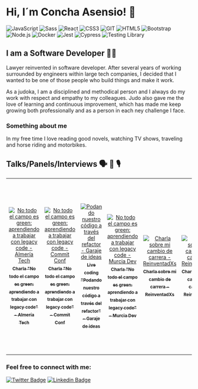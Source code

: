 
# Hi, I´m Concha Asensio! 👋
![JavaScript](https://img.shields.io/badge/-JavaScript-%23694640?logo=javascript&logoColor=white)
![Sass](https://img.shields.io/badge/-Sass-%23f89d71?logo=sass&logoColor=white)
![React](https://img.shields.io/badge/-React-%23353b35?logo=react&logoColor=white)
![CSS3](https://img.shields.io/badge/-CSS3-%23748074?logo=css3&logoColor=white)
![GIT](https://img.shields.io/badge/-Git-%23694640?logo=git&logoColor=white)
![HTML5](https://img.shields.io/badge/-HTML5-%23f89d71?logo=html5&logoColor=white)
![Bootstrap](https://img.shields.io/badge/-Bootstrap-%23748074?logo=bootstrap&logoColor=white)
![Node.js](https://img.shields.io/badge/-Node.js-%23748074?logo=node.js&logoColor=white)
![Docker](https://img.shields.io/badge/-Docker-%23694640?logo=docker&logoColor=white)
![Jest](https://img.shields.io/badge/-Jest-%23f89d71?logo=jest&logoColor=white)
![Cypress](https://img.shields.io/badge/-Cypress-%23353b35?logo=cypress&logoColor=white)
![Testing Library](https://img.shields.io/badge/-TestingLibrary-%23748074?logo=testinglibrary&logoColor=white)

## I am a Software Developer 👩‍💻

Lawyer reinvented in software developer. After several years of working surrounded by engineers within large tech companies, I decided that I wanted to be one of those people who build things and make it work.

As a judoka, I am a disciplined and methodical person and I always do my work with respect and empathy to my colleagues. Judo also gave me the love of learning and continuous improvement, which has made me keep growing both professionally and as a person in each ney challenge I face.

### Something about me

In my free time I love reading good novels, watching TV shows, traveling and horse riding and motorbikes.

## Talks/Panels/Interviews 🗣 💬 🎙️
<table>
  <tr>
    <td align="center">
      <a href="https://www.youtube.com/watch?v=02AZb0wWdJA">
        <img src="" width="150px" alt="No todo el campo es green: aprendiendo a trabajar con legacy code - Almería Tech"/>
        <br />
        <sub>
          <b>Charla "No todo el campo es green: aprendiendo a trabajar con legacy code" - Almería Tech</b>
        </sub>
      </a>
      <br />
    </td>
    <td align="center">
      <a href="https://www.youtube.com/watch?v=yn8dzpnYaq8">
        <img src="" width="150px" alt="No todo el campo es green: aprendiendo a trabajar con legacy code - Commit Conf"/>
        <br />
        <sub>
          <b>Charla "No todo el campo es green: aprendiendo a trabajar con legacy code" - Commit Conf</b>
        </sub>
      </a>
      <br />
    </td>
    <td align="center">
      <a href="https://www.youtube.com/watch?v=TVNdzbjLh34&t=309s">
        <img src="" width="150px" alt="Podando nuestro código a través del refactor - Garaje de ideas"/>
        <br />
        <sub>
          <b>Live coding "Podando nuestro código a través del refactor" - Garaje de ideas</b>
        </sub>
      </a>
      <br />
    </td>
    <td align="center">
      <a href="https://www.youtube.com/watch?v=QG0vQGuNQVI">
        <img src="" width="150px" alt="No todo el campo es green: aprendiendo a trabajar con legacy code - Murcia Dev"/>
        <br />
        <sub>
          <b>Charla "No todo el campo es green: aprendiendo a trabajar con legacy code" - Murcia Dev</b>
        </sub>
      </a>
      <br />
    </td>
    <td align="center">
      <a href="https://www.youtube.com/watch?v=oypKfP5AZqA">
        <img src="" width="150px" alt="Charla sobre mi cambio de carrera - ReinventadXs"/>
        <br />
        <sub>
          <b>Charla sobre mi cambio de carrera - ReinventadXs</b>
        </sub>
      </a>
      <br />
    </td>
     <td align="center">
      <a href="https://www.youtube.com/watch?v=oypKfP5AZqA">
        <img src="" width="150px" alt="Charla sobre mi cambio de carrera - ReinventadXs"/>
        <br />
        <sub>
          <b>Charla sobre mi cambio de carrera - ReinventadXs</b>
        </sub>
      </a>
      <br />
    </td>
    <td align="center">
      <a href="https://www.linkedin.com/events/7028683296985210880/comments/">
        <img src="" width="150px" alt="Mesa redonda sobre el papel de los juniors en tech - Step4ward talk"/>
        <br />
        <sub>
          <b>Mesa redonda sobre el papel de los juniors en tech - Step4ward talk</b>
        </sub>
      </a>
      <br />
    </td>
    <td align="center">
      <a href="https://www.youtube.com/live/7vO0ACWUTs0">
        <img src="" width="150px" alt="Cómo convivir y sobrevivir al síndrome del impostor - Podcast Código, Marketing y mucha purpurina"/>
        <br />
        <sub>
          <b>Cómo convivir y sobrevivir al síndrome del impostor - Podcast Código, Marketing y mucha purpurina</b>
        </sub>
      </a>
      <br />
    </td>
    <td align="center">
      <a href="https://www.youtube.com/watch?v=YYpKP5W2Nwc">
        <img src="" width="150px" alt="Coloquio sobre eXtreme Programming - Podcast Más allá del Front"/>
        <br />
        <sub>
          <b>Coloquio sobre eXtreme Programming. - Podcast Más allá del Front</b>
        </sub>
      </a>
      <br />
    </td>
    <td align="center">
      <a href="https://www.youtube.com/watch?v=ulHhODzeDVU&list=PL8FunXL7Dbe1NdeqEphPAOaLxH-mq38iy">
        <img src="https://github.com/conchaasensio/conchaasensio/blob/main/images/charla-scmad.jpeg" width="150px" alt="Charla Junior XP - Software Crafters Madrid"/>
        <br />
        <sub>
          <b>Charla "Junior XP: cómo practicar eXtreme Programming y no morir en el intento". - Software Crafters Madrid</b>
        </sub>
      </a>
      <br />
    </td>
    <td align="center">
      <a href="https://blog.talenthackers.net/entrevista-a-concha-asensio-frontend-developer-en-codium">
        <img src="https://github.com/conchaasensio/conchaasensio/blob/main/images/entrevista-talenthackers.jpeg" width="150px" alt="Entrevista a Concha Asensio, Frontend Developer en Codium - Blog TalentHackers"/>
        <br />
        <sub>
          <b>Entrevista a Concha Asensio, Frontend Developer en Codium - TalentHackers</b>
        </sub>
      </a>
      <br />
    </td>
    <td align="center">
      <a href="https://www.xataka.com/pro/abogada-profesional-senior-a-desarrolladora-junior-que-me-converti-programadora-teniendo-vida-laboral-asentada">
        <img src="https://github.com/conchaasensio/conchaasensio/blob/main/images/articulo-xataka.jpeg" width="150px" alt="De abogada profesional sénior a desarrolladora junior - Xataka"/>
        <br />
        <sub>
          <b>De abogada profesional sénior a desarrolladora junior - Xataka</b>
        </sub>
      </a>
      <br />
    </td>
    <td align="center">
      <a href="https://anchor.fm/no-me-da-la-vida/episodes/0-7---Para-hablar-de-cambios-con-Concha-Asensio-e16mu58">
        <img src="https://github.com/conchaasensio/conchaasensio/blob/main/images/nmdlv_podcast.jpeg" width="150px" alt="Para hablar de cambios con Concha Asensio - Podcast No me da la vida"/>
        <br />
        <sub>
          <b>Para hablar de cambios con Concha Asensio - Podcast No me da la vida</b>
        </sub>
      </a>
      <br />
    </td>
    <td align="center">
      <a href="https://youtu.be/wWum0qFiiEA?t=5972">
        <img src="https://github.com/conchaasensio/conchaasensio/blob/main/images/aifest-panel.jpeg" width="150px" alt="Mesa redonda: Mujeres en el sector tecnológico - AI Fest Spain"/>
        <br />
        <sub>
          <b>Mesa redonda: Mujeres en el sector tecnológico - AI Fest Spain</b>
        </sub>
      </a>
      <br />
    </td>
    <td align="center">
      <a href="https://youtu.be/MiJXAksnRWA?t=18090">
        <img src="https://github.com/conchaasensio/conchaasensio/blob/main/images/codenoobs-panel.jpeg" width="150px" alt="Cómo entrar en comunidades tech y seguir teniendo vida - CodeNoobs"/>
        <br />
        <sub>
          <b>Cómo entrar en comunidades tech y seguir teniendo vida - CodeNoobs</b>
        </sub>
      </a>
      <br />
    </td>
    <td align="center">
      <a href="https://www.youtube.com/watch?v=ReKlql7tOa8">
        <img src="https://github.com/conchaasensio/conchaasensio/blob/main/images/adalab_talk.jpeg" width="150px" alt="Adalabers que inspiran - Concha Asensio"/>
        <br />
        <sub>
          <b>Mi experiencia reinventándome como desarrolladora</b>
        </sub>
      </a>
      <br />
    </td>
    <td align="center">
      <a href="https://www.youtube.com/watch?v=PSOA168SJJc&t=1349s">
        <img src="https://github.com/conchaasensio/conchaasensio/blob/main/images/adalaberfest-talk.jpeg" width="150px" alt="Contratos de Desarrollo de Software - Adalaber Fest"/>
        <br />
        <sub>
          <b>Contratos de Desarrollo de Software - Adalaber Fest</b>
        </sub>
      </a>
      <br />
    </td>
    <td align="center">
      <a href="https://www.youtube.com/watch?v=IXdxg--Nez4">
        <img src="https://github.com/conchaasensio/conchaasensio/blob/main/images/doit-interview.png" width="150px" alt="Entrevista - do ~ IT"/>
        <br />
        <sub>
          <b>Entrevista - do ~ IT</b>
        </sub>
      </a>
      <br />
    </td>
  </tr>
 </table>
 

### Feel free to connect with me:

[![Twitter Badge](https://img.shields.io/badge/-Twitter-1DA1F2?style=plastic&logo=Twitter&logoColor=white&link=https://twitter.com/conchaasensio)](https://twitter.com/conchaasensio)
[![Linkedin Badge](https://img.shields.io/badge/-Linkedin-0077B5?style=plastic&logo=Linkedin&logoColor=white&link=https://www.linkedin.com/in/conchaasensio/)](https://www.linkedin.com/in/conchaasensio/)




<!--
**conchaasensio/conchaasensio** is a ✨ _special_ ✨ repository because its `README.md` (this file) appears on your GitHub profile.

Here are some ideas to get you started:

- 🔭 I’m currently working on ...
- 🌱 I’m currently learning ...
- 👯 I’m looking to collaborate on ...
- 🤔 I’m looking for help with ...
- 💬 Ask me about ...
- 📫 How to reach me: ...
- 😄 Pronouns: ...
- ⚡ Fun fact: ...
-->
